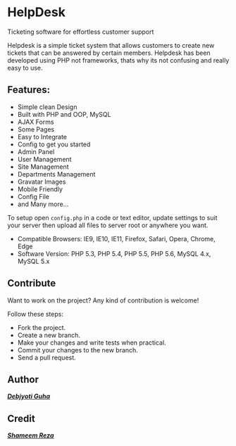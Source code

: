 # HelpDesk
Ticketing software for effortless customer support

Helpdesk is a simple ticket system that allows customers to create new tickets that can be answered by certain members. Helpdesk has been developed using PHP not frameworks, thats why its not confusing and really easy to use.

## Features:

* Simple clean Design
* Built with PHP and OOP, MySQL
* AJAX Forms
* Some Pages
* Easy to Integrate
* Config to get you started
* Admin Panel
* User Management
* Site Management
* Departments Management
* Gravatar Images
* Mobile Friendly
* Config File
* and Many more...


To setup open `config.php` in a code or text editor, update settings to suit your server then upload all files to server root or anywhere you want.

* Compatible Browsers: IE9, IE10, IE11, Firefox, Safari, Opera, Chrome, Edge
* Software Version: PHP 5.3, PHP 5.4, PHP 5.5, PHP 5.6, MySQL 4.x, MySQL 5.x

## Contribute

Want to work on the project? Any kind of contribution is welcome!

Follow these steps:
- Fork the project.
- Create a new branch.
- Make your changes and write tests when practical.
- Commit your changes to the new branch.
- Send a pull request.

## Author
***[Debjyoti Guha](https://github.com/debajyotiguha11/)***

## Credit
***[Shameem Reza](https://github.com/shameemreza/)***
